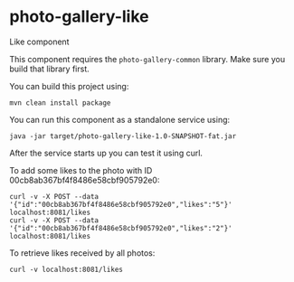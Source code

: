 # photo-gallery-like

Like component

This component requires the `photo-gallery-common` library. Make sure you build that library first.

You can build this project using:

```
mvn clean install package
```

You can run this component as a standalone service using:

```
java -jar target/photo-gallery-like-1.0-SNAPSHOT-fat.jar
```

After the service starts up you can test it using curl.

To add some likes to the photo with ID 00cb8ab367bf4f8486e58cbf905792e0:

```
curl -v -X POST --data '{"id":"00cb8ab367bf4f8486e58cbf905792e0","likes":"5"}' localhost:8081/likes
curl -v -X POST --data '{"id":"00cb8ab367bf4f8486e58cbf905792e0","likes":"2"}' localhost:8081/likes

```

To retrieve likes received by all photos:

```
curl -v localhost:8081/likes
```

